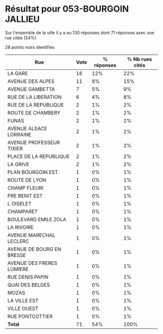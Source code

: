 # Résultat pour 053-BOURGOIN JALLIEU

Sur l'ensemble de la ville il y a eu 130 réponses dont 71 réponses avec une rue citée (54%)

28 points noirs identifiés

| Rue | Vote | % réponses | % Nb rues cités|
|-----|------|------------|----------------|
| LA GARE | 16 | 12% | 22%|
| AVENUE DES ALPES | 11 | 8% | 15%|
| AVENUE GAMBETTA | 7 | 5% | 9%|
| RUE DE LA LIBERATION | 6 | 4% | 8%|
| RUE DE LA REPUBLIQUE | 2 | 1% | 2%|
| ROUTE DE CHAMBERY | 2 | 1% | 2%|
| FUNAS | 2 | 1% | 2%|
| AVENUE ALSACE LORRAINE | 2 | 1% | 2%|
| AVENUE PROFESSEUR TIXIER | 2 | 1% | 2%|
| PLACE DE LA REPUBLIQUE | 2 | 1% | 2%|
| LA GRIVE | 2 | 1% | 2%|
| PLAN BOURGOIN EST | 1 | 0% | 1%|
| ROUTE DE LYON | 1 | 0% | 1%|
| CHAMP FLEURI | 1 | 0% | 1%|
| PRE BENIT EST | 1 | 0% | 1%|
| L OISELET | 1 | 0% | 1%|
| CHAMPARET | 1 | 0% | 1%|
| BOULEVARD EMILE ZOLA | 1 | 0% | 1%|
| LA RIVOIRE | 1 | 0% | 1%|
| AVENUE MARECHAL LECLERC | 1 | 0% | 1%|
| AVENUE DE BOURG EN BRESSE | 1 | 0% | 1%|
| AVENUE DES FRERES LUMIERE | 1 | 0% | 1%|
| RUE DENIS PAPIN | 1 | 0% | 1%|
| QUAI DES BELGES | 1 | 0% | 1%|
| MOZAS | 1 | 0% | 1%|
| LA VILLE EST | 1 | 0% | 1%|
| VILLE OUEST | 1 | 0% | 1%|
| RUE PONTCOTTIER | 1 | 0% | 1%|
| **Total** | 71 | 54% | 100%|
